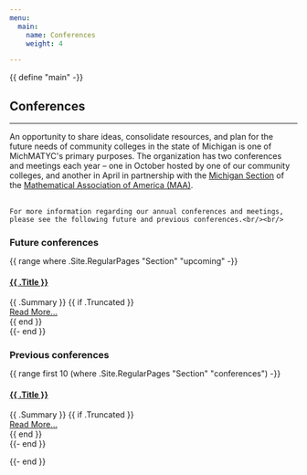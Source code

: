 ```yaml
---
menu:
  main:
    name: Conferences
    weight: 4

---
```

{{ define "main" -}}

<h2>Conferences</h2>

<hr>

<p class="p-main">
    An opportunity to share ideas, consolidate resources, and plan for the future needs of community colleges 
    in the state of Michigan is one of MichMATYC's primary purposes. The organization has two conferences and meetings each year &ndash;
    one in October hosted by one of our community colleges, and another in April in partnership with the <a href="http://sections.maa.org/michigan/">Michigan Section</a>
    of the <a href="http://www.maa.org">Mathematical Association of America (MAA)</a>.<br/><br/>

    For more information regarding our annual conferences and meetings, please see the following future and previous conferences.<br/><br/>
</p>

<h3 style="margin-bottom:0;">Future conferences</h3>
<p class="p-main"></p>

<div class="posts">
  {{ range where .Site.RegularPages "Section" "upcoming" -}}
<article class="post">
  <h4 class="post-title">
    <a href="{{ .Permalink }}">{{ .Title }} <i class="fas fa-link"></i></a>
  </h4>
  <!-- <time datetime="{{ .Date.Format "2006-01-02T15:04:05Z0700" }}" class="post-date">{{ .Date.Format "Jan 2, 2006" }}</time> -->
  {{ .Summary }}
  {{ if .Truncated }}
  <div class="read-more-link">
    <a href="{{ .RelPermalink }}">Read More…</a>
  </div>
  {{ end }}
</article>
{{- end }}
</div>

<h3 style="margin-bottom:0;">Previous conferences</h3>
<p class="p-main"></p>

<div class="posts">
  {{ range first 10 (where .Site.RegularPages "Section" "conferences") -}}
  <article class="post">
    <h4 class="post-title">
      <a href="{{ .Permalink }}">{{ .Title }} <i class="fas fa-link"></i></a>
    </h4>
    <!-- <time datetime="{{ .Date.Format "2006-01-02T15:04:05Z0700" }}" class="post-date">{{ .Date.Format "Jan 2, 2006" }}</time> -->
    {{ .Summary }}
    {{ if .Truncated }}
    <div class="read-more-link">
      <a href="{{ .RelPermalink }}">Read More…</a>
    </div>
    {{ end }}
  </article>
  {{- end }}
  </div>

{{- end }}